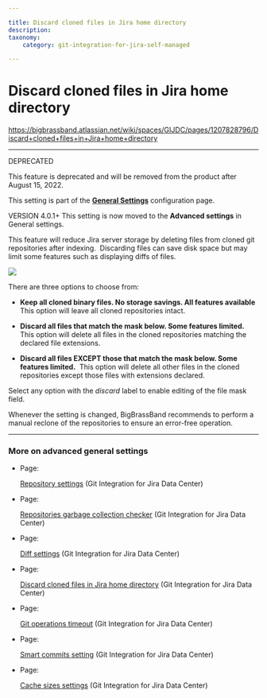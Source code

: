 ```yaml
---

title: Discard cloned files in Jira home directory
description:
taxonomy:
    category: git-integration-for-jira-self-managed

---
```


# Discard cloned files in Jira home directory

<https://bigbrassband.atlassian.net/wiki/spaces/GIJDC/pages/1207828796/Discard+cloned+files+in+Jira+home+directory>

* * *

DEPRECATED

This feature is deprecated and will be removed from the product after August 15, 2022.

This setting is part of the [**General Settings**](/wiki/spaces/GIJDC/pages/966852655/General+Settings) configuration page.

VERSION 4.0.1+ This setting is now moved to the **Advanced settings** in General settings.

  
This feature will reduce Jira server storage by deleting files from cloned git repositories after indexing.  Discarding files can save disk space but may limit some features such as displaying diffs of files.

![](https://bigbrassband.atlassian.net/wiki/download/attachments/1207828796/gencfg-discard-cloned-files.png?version=1&modificationDate=1613125343032&cacheVersion=1&api=v2)

There are three options to choose from:

*   **Keep all cloned binary files. No storage savings. All features available**  This option will leave all cloned repositories intact.
    
*   **Discard all files that match the mask below. Some features limited.**  This option will delete all files in the cloned repositories matching the declared file extensions.
    
*   **Discard all files EXCEPT those that match the mask below. Some features limited.**  This option will delete all other files in the cloned repositories except those files with extensions declared.
    

Select any option with the _discard_ label to enable editing of the file mask field.

Whenever the setting is changed, BigBrassBand recommends to perform a manual reclone of the repositories to ensure an error-free operation.

* * *

### More on advanced general settings

*   Page:
    
    [Repository settings](/wiki/spaces/GIJDC/pages/1207795977/Repository+settings) (Git Integration for Jira Data Center)
    
*   Page:
    
    [Repositories garbage collection checker](/wiki/spaces/GIJDC/pages/1207828777/Repositories+garbage+collection+checker) (Git Integration for Jira Data Center)
    
*   Page:
    
    [Diff settings](/wiki/spaces/GIJDC/pages/1207795993/Diff+settings) (Git Integration for Jira Data Center)
    
*   Page:
    
    [Discard cloned files in Jira home directory](/wiki/spaces/GIJDC/pages/1207828796/Discard+cloned+files+in+Jira+home+directory) (Git Integration for Jira Data Center)
    
*   Page:
    
    [Git operations timeout](/wiki/spaces/GIJDC/pages/1207828815/Git+operations+timeout) (Git Integration for Jira Data Center)
    
*   Page:
    
    [Smart commits setting](/wiki/spaces/GIJDC/pages/1207828834/Smart+commits+setting) (Git Integration for Jira Data Center)
    
*   Page:
    
    [Cache sizes settings](/wiki/spaces/GIJDC/pages/1207828850/Cache+sizes+settings) (Git Integration for Jira Data Center)